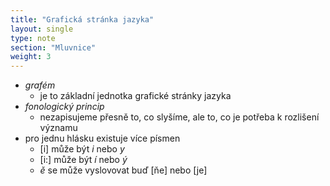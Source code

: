 ```yaml
---
title: "Grafická stránka jazyka"
layout: single
type: note
section: "Mluvnice"
weight: 3
---
```

- _grafém_
    - je to základní jednotka grafické stránky jazyka
- _fonologický princip_
    - nezapisujeme přesně to, co slyšíme, ale to, co je potřeba k rozlišení významu
- pro jednu hlásku existuje více písmen
    - [i] může být _i_ nebo _y_
    - [i:] může být _í_ nebo _ý_
    - _ě_ se může vyslovovat buď [ňe] nebo [je]
